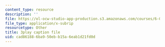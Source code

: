 ```yaml
---
content_type: resource
description: ''
file: https://ol-ocw-studio-app-production.s3.amazonaws.com/courses/6-042j-mathematics-for-computer-science-spring-2015/cad861886ba950ebb15a6eab1d21fd0d_v6axtBS6IF8.vtt
file_type: application/x-subrip
resourcetype: Other
title: 3play caption file
uid: cad86188-6ba9-50eb-b15a-6eab1d21fd0d
---
```

